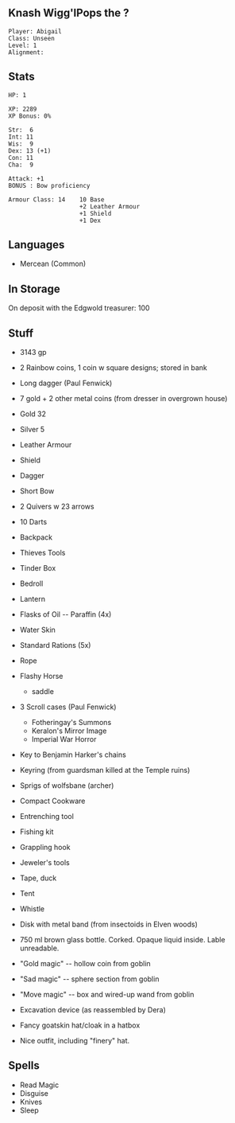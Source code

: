 
## Knash Wigg'lPops the ?

    Player: Abigail
    Class: Unseen
    Level: 1
    Alignment: 

## Stats

    HP: 1

    XP: 2289
    XP Bonus: 0%

    Str:  6
    Int: 11
    Wis:  9
    Dex: 13 (+1)
    Con: 11
    Cha:  9

    Attack: +1
    BONUS : Bow proficiency

    Armour Class: 14    10 Base
                        +2 Leather Armour
                        +1 Shield
                        +1 Dex

## Languages

- Mercean (Common)

## In Storage

On deposit with the Edgwold treasurer: 100


## Stuff

* 3143 gp
* 2 Rainbow coins, 1 coin w square designs; stored in bank
* Long dagger (Paul Fenwick)

* 7 gold + 2 other metal coins (from dresser in overgrown house)
* Gold 32
* Silver 5
* Leather Armour
* Shield
* Dagger
* Short Bow
* 2 Quivers w 23 arrows
* 10 Darts
* Backpack
* Thieves Tools
* Tinder Box
* Bedroll
* Lantern
* Flasks of Oil -- Paraffin (4x)
* Water Skin
* Standard Rations (5x)
* Rope
* Flashy Horse
  * saddle
* 3 Scroll cases (Paul Fenwick)
  * Fotheringay's Summons
  * Keralon's Mirror Image
  * Imperial War Horror
* Key to Benjamin Harker's chains
* Keyring (from guardsman killed at the Temple ruins)
* Sprigs of wolfsbane (archer)
* Compact Cookware
* Entrenching tool
* Fishing kit
* Grappling hook
* Jeweler's tools
* Tape, duck
* Tent
* Whistle
* Disk with metal band (from insectoids in Elven woods)
* 750 ml brown glass bottle. Corked. Opaque liquid inside. Lable unreadable.

* "Gold magic" -- hollow coin from goblin
* "Sad magic" -- sphere section from goblin
* "Move magic" -- box and wired-up wand from goblin
* Excavation device (as reassembled by Dera)

* Fancy goatskin hat/cloak in a hatbox
* Nice outfit, including "finery" hat.


## Spells

* Read Magic
* Disguise
* Knives
* Sleep

